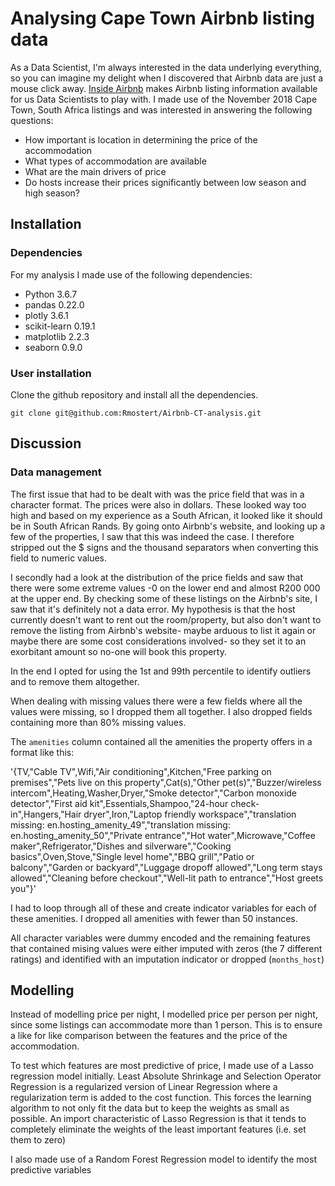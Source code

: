# Analysing Cape Town Airbnb listing data

As a Data Scientist, I'm always interested in the data underlying everything, so you can imagine my delight when I discovered that Airbnb data are just a mouse click away. [Inside Airbnb](http://insideairbnb.com/get-the-data.html) makes Airbnb listing information available for us Data Scientists to play with.
I made use of the November 2018 Cape Town, South Africa listings and was interested in answering the following questions:

* How important is location in determining the price of the accommodation
* What types of accommodation are available
* What are the main drivers of price
* Do hosts increase their prices significantly between low season and high season?


## Installation
### Dependencies

For my analysis I made use of the following dependencies:
* Python 3.6.7
* pandas 0.22.0
* plotly 3.6.1
* scikit-learn 0.19.1
* matplotlib 2.2.3 
* seaborn 0.9.0


### User installation
Clone the github repository and install all the dependencies.

```
git clone git@github.com:Rmostert/Airbnb-CT-analysis.git
```

## Discussion
### Data management

The first issue that had to be dealt with was the price field that was in a character format. The prices were also in dollars. These looked way too high and based on my experience as a South African, it looked like it should be in South African Rands. By going onto Airbnb's website, and looking up a few of the properties, I saw that this was indeed the case. I therefore stripped out the $ signs and the thousand separators when converting this field to numeric values.

I secondly had a look at the distribution of the price fields and saw that there were some extreme values -0 on the lower end and almost R200 000 at the upper end. By checking some of these listings on the Airbnb's site, I saw that it's definitely not a data error. My hypothesis is that the host currently doesn't want to rent out the room/property, but also don't want to remove the listing from Airbnb's website- maybe arduous to list it again or maybe there are some cost considerations involved- so they set it to an exorbitant amount so no-one will book this property. 

In the end I opted for using the 1st and 99th percentile to identify outliers and to remove them altogether.

When dealing with missing values there were a few fields where all the values were missing, so I dropped them all together. I also dropped fields containing more than 80% missing values.

The `amenities` column contained all the amenities the property offers in a  format like this:

'{TV,"Cable TV",Wifi,"Air conditioning",Kitchen,"Free parking on premises","Pets live on this property",Cat(s),"Other pet(s)","Buzzer/wireless intercom",Heating,Washer,Dryer,"Smoke detector","Carbon monoxide detector","First aid kit",Essentials,Shampoo,"24-hour check-in",Hangers,"Hair dryer",Iron,"Laptop friendly workspace","translation missing: en.hosting_amenity_49","translation missing: en.hosting_amenity_50","Private entrance","Hot water",Microwave,"Coffee maker",Refrigerator,"Dishes and silverware","Cooking basics",Oven,Stove,"Single level home","BBQ grill","Patio or balcony","Garden or backyard","Luggage dropoff allowed","Long term stays allowed","Cleaning before checkout","Well-lit path to entrance","Host greets you"}'

I had to loop through all of these and create indicator variables for each of these amenities. I dropped all amenities with fewer than 50 instances.

All character variables were dummy encoded and the remaining features that contained mising values were either imputed with zeros (the 7 different ratings) and identified with an imputation indicator or dropped (`months_host`)

## Modelling

Instead of modelling price per night, I modelled price per person per night, since some listings can accommodate more than 1 person. This is to ensure a like for like comparison between the features and the price of the accommodation.

To test which features are most predictive of price, I made use of a Lasso regression model initially. Least Absolute Shrinkage and Selection Operator Regression is a regularized version of Linear Regression where a regularization term is added to the cost function. This forces the learning algorithm to not only fit the data but to keep the weights as small as possible. 
An import characteristic of Lasso Regression is that it tends to completely eliminate the weights of the least important features (i.e. set them to zero)

I also made use of a Random Forest Regression model to identify the most predictive variables




















